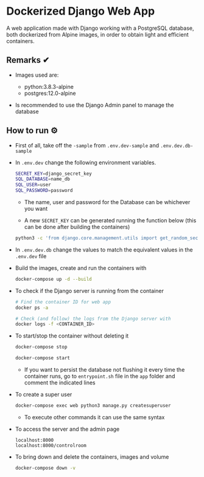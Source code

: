 # Dockerized Django Web App

A web application made with Django working with a PostgreSQL database, both dockerized from Alpine images, in order to obtain light and efficient containers.

## Remarks ✔

- Images used are:
    - python:3.8.3-alpine
    - postgres:12.0-alpine

- Is recommended to use the Django Admin panel to manage the database

## How to run ⚙

- First of all, take off the `-sample` from `.env.dev-sample` and `.env.dev.db-sample`

- In `.env.dev` change the following environment variables.
    ```bash
    SECRET_KEY=django_secret_key
    SQL_DATABASE=name_db
    SQL_USER=user
    SQL_PASSWORD=password
    ```
    - The name, user and password for the Database can be whichever you want

    - A new `SECRET_KEY` can be generated running the function below (this can be done after building the containers)
    ```bash
    python3 -c 'from django.core.management.utils import get_random_secret_key; print(get_random_secret_key())'
    ```

- In `.env.dev.db` change the values to match the equivalent values in the `.env.dev` file


- Build the images, create and run the containers with

    ```bash
    docker-compose up -d --build
    ```

- To check if the Django server is running from the container

    ```bash
    # Find the container ID for web app
    docker ps -a

    # Check (and follow) the logs from the Django server with
    docker logs -f <CONTAINER_ID>  
    ```

- To start/stop the container without deleting it

    ```bash
    docker-compose stop

    docker-compose start
    ```

  - If you want to persist the database not flushing it every time the container runs, go to `entrypoint.sh` file in the `app` folder and comment the indicated lines

- To create a super user

    ```bash
    docker-compose exec web python3 manage.py createsuperuser
    ```
    - To execute other commands it can use the same syntax

- To access the server and the admin page
    ```web
    localhost:8000
    localhost:8000/controlroom
    ```

- To bring down and delete the containers, images and volume
    ```bash
    docker-compose down -v
    ```